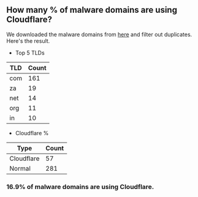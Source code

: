 ## How many % of malware domains are using Cloudflare?


We downloaded the malware domains from [here](https://urlhaus.abuse.ch) and filter out duplicates.
Here's the result.


[//]: # (start replacement)


- Top 5 TLDs

| TLD | Count |
| --- | --- |
| com | 161 |
| za | 19 |
| net | 14 |
| org | 11 |
| in | 10 |


- Cloudflare %

| Type | Count |
| --- | --- |
| Cloudflare | 57 |
| Normal | 281 |


### 16.9% of malware domains are using Cloudflare.